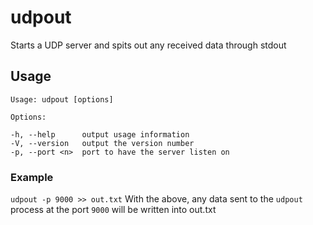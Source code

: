 # udpout
Starts a UDP server and spits out any received data through stdout

## Usage
    Usage: udpout [options]

    Options:

    -h, --help      output usage information
    -V, --version   output the version number
    -p, --port <n>  port to have the server listen on

### Example
`udpout -p 9000 >> out.txt`
With the above, any data sent to the `udpout` process at the port `9000` will be written into out.txt